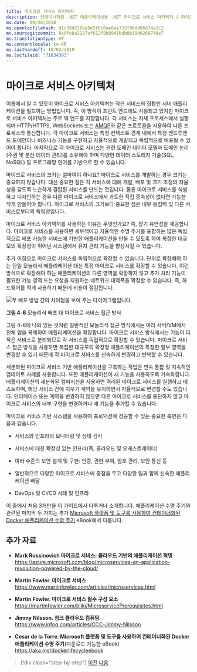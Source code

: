 ```yaml
---
title: 마이크로 서비스 아키텍처
description: 컨테이너화된 .NET 애플리케이션용 .NET 마이크로 서비스 아키텍처 | 마이크로 서비스 아키텍처의 30.000 피트 보기.
ms.date: 09/20/2018
ms.openlocfilehash: d1c58d218be9e5f8c0ae8ae732f9bdd06674a2c2
ms.sourcegitcommit: 8a0fe8a2227af612f8b8941bdb8b19d6268748e7
ms.translationtype: HT
ms.contentlocale: ko-KR
ms.lasthandoff: 10/03/2019
ms.locfileid: "71834393"
---
```

# <a name="microservices-architecture"></a>마이크로 서비스 아키텍처

이름에서 알 수 있듯이 마이크로 서비스 아키텍처는 작은 서비스의 집합인 서버 애플리케이션을 빌드하는 방법입니다. 즉, 이 방식이 프런트 엔드에도 사용되고 있지만 마이크로 서비스 아키텍처는 주로 백 엔드를 지향합니다. 각 서비스는 자체 프로세스에서 실행되며 HTTP/HTTPS, WebSockets 또는 [AMQP](https://en.wikipedia.org/wiki/Advanced_Message_Queuing_Protocol)와 같은 프로토콜을 사용하여 다른 프로세스와 통신합니다. 각 마이크로 서비스는 특정 컨텍스트 경계 내에서 특정 엔드투엔드 도메인이나 비즈니스 기능을 구현하고 자율적으로 개발되고 독립적으로 배포될 수 있어야 합니다. 마지막으로 각 마이크로 서비스는 관련 도메인 데이터 모델과 도메인 논리(주권 및 분산 데이터 관리)를 소유해야 하며 다양한 데이터 스토리지 기술(SQL, NoSQL) 및 프로그래밍 언어를 기반으로 할 수 있습니다.

마이크로 서비스의 크기는 얼마여야 하나요? 마이크로 서비스를 개발하는 경우 크기는 중요하지 않습니다. 대신 중요한 점은 각 서비스에 대해 개발, 배포 및 크기 조정의 자율성을 갖도록 느슨하게 결합된 서비스를 만드는 것입니다. 물론 마이크로 서비스를 식별하고 디자인하는 경우 다른 마이크로 서비스에서 과도한 직접 종속성이 없다면 가능한 작게 만들어야 합니다. 마이크로 서비스의 크기보다 중요한 점은 내부 응집력 및 다른 서비스로부터의 독립성입니다.

마이크로 서비스 아키텍처를 사용하는 이유는 무엇인가요? 즉, 장기 유연성을 제공합니다. 마이크로 서비스를 사용하면 세부적이고 자율적인 수명 주기를 포함하는 많은 독립적으로 배포 가능한 서비스에 기반한 애플리케이션을 만들 수 있도록 하여 복잡한 대규모의 확장성이 뛰어난 시스템에서 유지 관리 기능을 향상시킬 수 있습니다.

추가 이점으로 마이크로 서비스를 독립적으로 확장할 수 있습니다. 단위로 확장해야 하는 단일 모놀리식 애플리케이션 대신 특정 마이크로 서비스를 확장할 수 있습니다. 이런 방식으로 확장해야 하는 애플리케이션의 다른 영역을 확장하지 않고 추가 처리 기능이 필요한 기능 영역 또는 요청을 지원하는 네트워크 대역폭을 확장할 수 있습니다. 즉, 하드웨어를 적게 사용하기 때문에 비용이 절감됩니다.

![두 배포 방법 간의 차이점을 보여 주는 다이어그램입니다.](./media/microservices-architecture/monolith-deployment-vs-microservice-approach.png)

**그림 4-6** 모놀리식 배포 대 마이크로 서비스 접근 방식

그림 4-6에 나와 있는 것처럼 일반적인 모놀리식 접근 방식에서는 여러 서버/VM에서 전체 앱을 복제하여 애플리케이션을 확장합니다. 마이크로 서비스 방식에서는 기능이 더 작은 서비스로 분리되므로 각 서비스를 독립적으로 확장할 수 있습니다. 마이크로 서비스 접근 방식을 사용하면 복잡한 대규모의 확장형 애플리케이션의 특정한 일부 영역을 변경할 수 있기 때문에 각 마이크로 서비스를 신속하게 변경하고 반복할 수 있습니다.

세분화된 마이크로 서비스 기반 애플리케이션을 구축하는 작업은 연속 통합 및 지속적인 업데이트 사례를 사용합니다. 또한 애플리케이션이 새 기능을 사용하도록 가속화합니다. 애플리케이션의 세분화된 컴퍼지션을 사용하면 격리된 마이크로 서비스를 실행하고 테스트하며, 해당 서비스 간에 지우기 계약을 유지하면서 자율적으로 변경할 수도 있습니다. 인터페이스 또는 계약을 변경하지 않으면 다른 마이크로 서비스를 중단하지 않고 마이크로 서비스의 내부 구현을 변경하거나 새 기능을 추가할 수 있습니다.

마이크로 서비스 기반 시스템을 사용하여 프로덕션에 성공할 수 있는 중요한 측면은 다음과 같습니다.

- 서비스와 인프라의 모니터링 및 상태 검사

- 서비스에 대한 확장성 있는 인프라(즉, 클라우드 및 오케스트레이터)

- 여러 수준의 보안 설계 및 구현: 인증, 권한 부여, 암호 관리, 보안 통신 등

- 일반적으로 다양한 마이크로 서비스에 중점을 두고 다양한 팀과 함께 신속한 애플리케이션 배달

- DevOps 및 CI/CD 사례 및 인프라

이 중에서 처음 3개만을 이 가이드에서 다루거나 소개합니다. 애플리케이션 수명 주기와 관련된 마지막 두 가지는 추가 [Microsoft 플랫폼 및 도구를 사용하여 컨테이너화된 Docker 애플리케이션 수명 주기](https://aka.ms/dockerlifecycleebook) eBook에서 다룹니다.

## <a name="additional-resources"></a>추가 자료

- **Mark Russinovich 마이크로 서비스: 클라우드 기반의 애플리케이션 혁명** \
  <https://azure.microsoft.com/blog/microservices-an-application-revolution-powered-by-the-cloud/>

- **Martin Fowler. 마이크로 서비스** \
  <https://www.martinfowler.com/articles/microservices.html>

- **Martin Fowler. 마이크로 서비스 필수 구성 요소** \
  <https://martinfowler.com/bliki/MicroservicePrerequisites.html>

- **Jimmy Nilsson. 청크 클라우드 컴퓨팅** \
  <https://www.infoq.com/articles/CCC-Jimmy-Nilsson>

- **Cesar de la Torre. Microsoft 플랫폼 및 도구를 사용하여 컨테이너화된 Docker 애플리케이션 수명 주기**(다운로드 가능한 eBook)\
  <https://aka.ms/dockerlifecycleebook>

>[!div class="step-by-step"]
>[이전](service-oriented-architecture.md)
>[다음](data-sovereignty-per-microservice.md)
